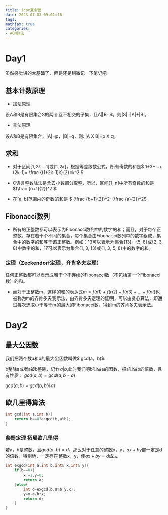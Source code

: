 ```yaml
---
title: icpc夏令营
date: 2023-07-03 09:02:16
tags:
mathjax: true
categories: 
- ACM算法 
---
```


# Day1

虽然感觉讲的太基础了，但是还是稍微记一下笔记吧

## 基本计数原理

* 加法原理

设A和B是有限集合S的两个互不相交的子集，且AB=S，则|S|=|A|+|B|。

* 乘法原理

 设A和B是有限集合，|A|=p，|B|=q，则: |A X B|=p X q。

## 求和

* 对于区间$[1, 2k-1]$或$[1, 2k]$，根据等差级数公式，所有奇数的和是$ 1+3+...+(2k-1)= \frac {(1+2k-1)k}{2}=k^2 $

* C语言整数除法是舍去小数部分取整，所以，区间[1, n]中所有奇数的和是$(\frac {n+1}{2})^2 $
* 在[a, b]范围内的奇数的和是  $ (\frac {b+1}{2})^2-(\frac {a}{2})^2$ 

## Fibonacci数列

* 所有的正整数都可以表示为Fibonacci数列中的数字的和；而且，对于每个正整数，存在若干个不同的集合，每个集合由Fibonacci数列中的数字组成，集合中的数字的和等于该正整数。例如：13可以表示为集合{13}，{5, 8}或{2, 3, 8}中数字的和，17可以表示为集合{1, 3, 13}或{1, 3, 5, 8}中的数字的和。

### 定理（Zeckendorf定理，齐肯多夫定理）

任何正整数都可以表示成若干个不连续的Fibonacci数（不包括第一个Fibonacci数）的和。

* 而对于正整数m，这样的和的表达式$m= f(n1)+ f(n2)+f(n3)+...+f(nt)$也被称为m的齐肯多夫表示法，由齐肯多夫定理的证明，可以由贪心算法，即通过每次选取小于等于m的最大的Fibonacci数，得到m的齐肯多夫表示法。

# Day2

## 最大公因数

我们把两个数a和b的最大公因数叫做$ gcd(a，b)$.

b整除a或者a被b整除，记作$a|b$,此时我们吧b叫做a的因数，把a叫做b的倍数，且有性质：
$gcd(a,b) = gcd(a,b-a)$

$gcd(a,b) = gcd(b,b\%a)$

## **欧几里得算法**

```cpp
int gcd(int a,int b){
    return b==0?a:gcd(b,a%b);
}
```

### 裴蜀定理 拓展欧几里得

若a，b是整数，且$gcd(a,b)=d$，那么对于任意的整数x，y，$ax+by$都一定是d的倍数，特别地，一定存在整数x，y，使$ax+by=d$成立

```cpp
int exgcd(int a,int b,int& x,int& y){
    if(b==0){
        x =1,y=0;
        return a;
    }else{
        int d=exgcd(b,a%b,y,x);
        y=y-a/b*x;
        return d;
	}
}
```

